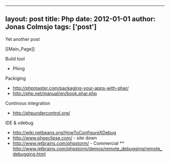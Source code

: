 
---
layout: post
title: Php
date: 2012-01-01
author: Jonas Colmsjo
tags: ['post']
---

Yet another post





[[Main_Page]]

Build tool
* Phing


Packiging
* http://phpmaster.com/packaging-your-apps-with-phar/
* http://php.net/manual/en/book.phar.php

Continous integration
* http://phpundercontrol.org/


IDE & xdebug
* http://wiki.netbeans.org/HowToConfigureXDebug
* http://www.phpeclipse.com/ - site down
* http://www.jetbrains.com/phpstorm/ - Commercial
** http://www.jetbrains.com/phpstorm/demos/remote_debugging/remote_debugging.html
